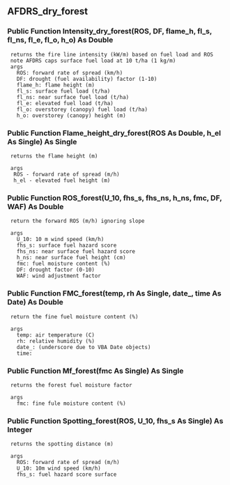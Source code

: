 ## AFDRS_dry_forest

### Public Function Intensity_dry_forest(ROS, DF, flame_h, fl_s, fl_ns, fl_e, fl_o, h_o) As Double
     returns the fire line intensity (kW/m) based on fuel load and ROS
     note AFDRS caps surface fuel load at 10 t/ha (1 kg/m)
     args
       ROS: forward rate of spread (km/h)
       DF: drought (fuel availability) factor (1-10)
       flame_h: flame height (m)
       fl_s: surface fuel load (t/ha)
       fl_ns: near surface fuel load (t/ha)
       fl_e: elevated fuel load (t/ha)
       fl_o: overstorey (canopy) fuel load (t/ha)
       h_o: overstorey (canopy) height (m)

### Public Function Flame_height_dry_forest(ROS As Double, h_el As Single) As Single
     returns the flame height (m)
     
     args
      ROS - forward rate of spread (m/h)
      h_el - elevated fuel height (m)

### Public Function ROS_forest(U_10, fhs_s, fhs_ns, h_ns, fmc, DF, WAF) As Double
     return the forward ROS (m/h) ignoring slope
     
     args
       U_10: 10 m wind speed (km/h)
       fhs_s: surface fuel hazard score
       fhs_ns: near surface fuel hazard score
       h_ns: near surface fuel height (cm)
       fmc: fuel moisture content (%)
       DF: drought factor (0-10)
       WAF: wind adjustment factor

### Public Function FMC_forest(temp, rh As Single, date_, time As Date) As Double
     return the fine fuel moisture content (%)
     
     args
       temp: air temperature (C)
       rh: relative humidity (%)
       date_: (underscore due to VBA Date objects)
       time:

### Public Function Mf_forest(fmc As Single) As Single
     returns the forest fuel moisture factor
     
     args
       fmc: fine fule moisture content (%)

### Public Function Spotting_forest(ROS, U_10, fhs_s As Single) As Integer
     returns the spotting distance (m)
     
     args
       ROS: forward rate of spread (m/h)
       U_10: 10m wind speed (km/h)
       fhs_s: fuel hazard score surface
